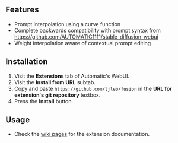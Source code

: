 ## Features
- Prompt interpolation using a curve function
- Complete backwards compatibility with prompt syntax from https://github.com/AUTOMATIC1111/stable-diffusion-webui
- Weight interpolation aware of contextual prompt editing

## Installation
1. Visit the **Extensions** tab of Automatic's WebUI.
2. Visit the **Install from URL** subtab.
3. Copy and paste `https://github.com/ljleb/fusion` in the **URL for extension's git repository** textbox.
4. Press the **Install** button. 


## Usage
- Check the [wiki pages](https://github.com/ljleb/fusion/wiki) for the extension documentation.
